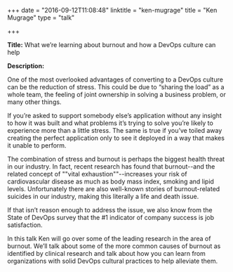 +++
date = "2016-09-12T11:08:48"
linktitle = "ken-mugrage"
title = "Ken Mugrage"
type = "talk"

+++

<div class="span-15  ">
  <div class="span-15  last ">
  <p><strong>Title:</strong>
What we’re learning about burnout and how a DevOps culture can help
</p>

<p><strong>Description:</strong></p>

<p>
One of the most overlooked advantages of converting to a DevOps culture can be the reduction of stress. This could be due to “sharing the load” as a whole team, the feeling of joint ownership in solving a business problem, or many other things.

If you’re asked to support somebody else’s application without any insight to how it was built and what problems it’s trying to solve you’re likely to experience more than a little stress. The same is true if you’ve toiled away creating the perfect application only to see it deployed in a way that makes it unable to perform.

The combination of stress and burnout is perhaps the biggest health threat in our industry. In fact, recent research has found that burnout--and the related concept of ""vital exhaustion""--increases your risk of cardiovascular disease as much as body mass index, smoking and lipid levels. Unfortunately there are also well-known stories of burnout-related suicides in our industry, making this literally a life and death issue.

If that isn’t reason enough to address the issue, we also know from the State of DevOps survey that the #1 indicator of company success is job satisfaction.

In this talk Ken will go over some of the leading research in the area of burnout. We’ll talk about some of the more common causes of burnout as identified by clinical research and talk about how you can learn from organizations with solid DevOps cultural practices to help alleviate them.
</p>
<p>

  </div>
</div>

